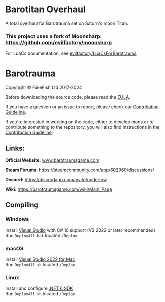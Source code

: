 # Barotitan Overhaul

A total overhaul for Barotrauma set on Saturn's moon Titan.

### This project uses a fork of Moonsharp: https://github.com/evilfactory/moonsharp

For LuaCs documentation, see [evilfactory/LuaCsForBarotrauma](https://github.com/evilfactory/LuaCsForBarotrauma)

# Barotrauma

Copyright © FakeFish Ltd 2017-2024

Before downloading the source code, please read the [EULA](EULA.txt).

If you have a question or an issue to report, please check our [Contribution Guideline](https://github.com/Regalis11/Barotrauma/blob/master/CONTRIBUTING.md).

If you're interested in working on the code, either to develop mods or to contribute something to the repository, you will also find instructions in the [Contribution Guideline](https://github.com/Regalis11/Barotrauma/blob/master/CONTRIBUTING.md).

## Links:

**Official Website:** www.barotraumagame.com

**Steam Forums:** https://steamcommunity.com/app/602960/discussions/

**Discord:** https://discordapp.com/invite/undertow

**Wiki:** https://barotraumagame.com/wiki/Main_Page

## Compiling

### Windows

Install [Visual Studio](https://www.visualstudio.com/vs/community/) with C# 10 support (VS 2022 or later recommended)  
Run `DeployAll.bat` located `/Deploy`
### macOS

Install [Visual Studio 2022 for Mac](https://visualstudio.microsoft.com/vs/mac/)  
Run `DeployAll.sh` located `/Deploy`
### Linux

Install and configure [.NET 6 SDK](https://docs.microsoft.com/en-us/dotnet/core/install/linux)  
Run `DeployAll.sh` located `/Deploy`
